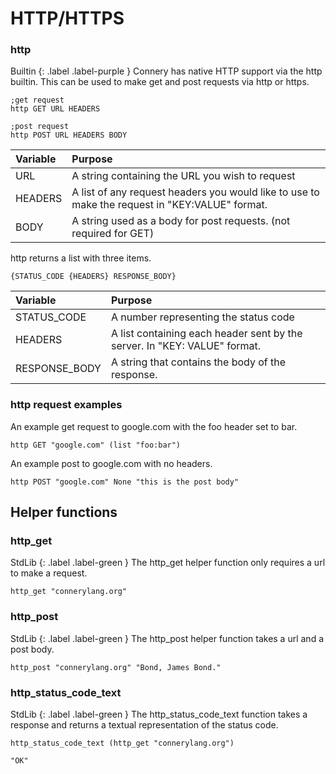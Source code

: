 # HTTP/HTTPS

### http
Builtin 
{: .label .label-purple }
Connery has native HTTP support via the http builtin. This can be used to make get and post requests via http or https.
```
;get request
http GET URL HEADERS

;post request
http POST URL HEADERS BODY
``` 

| Variable            | Purpose                                                                                       |
|:--------------------|:----------------------------------------------------------------------------------------------|
| URL                 | A string containing the URL you wish to request                                               |
| HEADERS             | A list of any request headers you would like to use to make the request in "KEY:VALUE" format.|
| BODY                | A string used as a body for post requests. (not required for GET)                             |
 
http returns a list with three items.

```
{STATUS_CODE {HEADERS} RESPONSE_BODY}
```

| Variable                   | Purpose                                                                      |
|:---------------------------|:-----------------------------------------------------------------------------|
| STATUS_CODE                | A number representing the status code                                        |
| HEADERS                    | A list containing each header sent by the server. In "KEY: VALUE" format.    |
| RESPONSE_BODY              | A string that contains the body of the response.                             |

### http request examples

An example get request to google.com with the foo header set to bar.
```
http GET "google.com" (list "foo:bar")
```

An example post to google.com with no headers.
```
http POST "google.com" None "this is the post body"
```

## Helper functions

### http_get
StdLib
{: .label .label-green }
The http_get helper function only requires a url to make a request.
```
http_get "connerylang.org"
```
### http_post
StdLib
{: .label .label-green }
The http_post helper function takes a url and a post body.
```
http_post "connerylang.org" "Bond, James Bond."
```

### http_status_code_text
StdLib
{: .label .label-green }
The http_status_code_text function takes a response and returns a textual representation of the status code.
```
http_status_code_text (http_get "connerylang.org")
```
```
"OK"
```